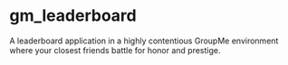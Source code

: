 # gm_leaderboard
A leaderboard application in a highly contentious GroupMe environment where your closest friends battle for honor and prestige.
